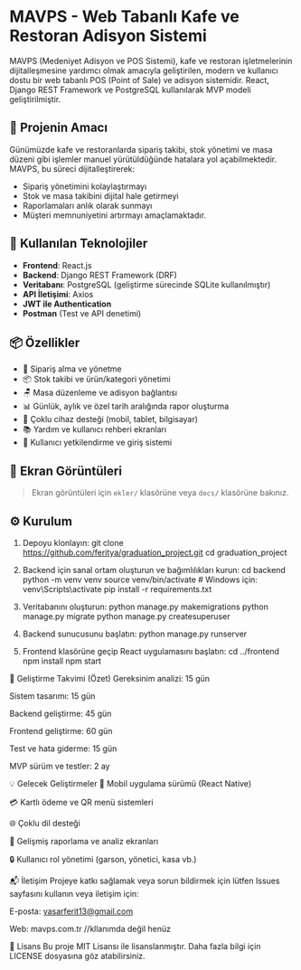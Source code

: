 # MAVPS - Web Tabanlı Kafe ve Restoran Adisyon Sistemi

MAVPS (Medeniyet Adisyon ve POS Sistemi), kafe ve restoran işletmelerinin dijitalleşmesine yardımcı olmak amacıyla geliştirilen, modern ve kullanıcı dostu bir web tabanlı POS (Point of Sale) ve adisyon sistemidir. React, Django REST Framework ve PostgreSQL kullanılarak MVP modeli geliştirilmiştir.

## 🚀 Projenin Amacı

Günümüzde kafe ve restoranlarda sipariş takibi, stok yönetimi ve masa düzeni gibi işlemler manuel yürütüldüğünde hatalara yol açabilmektedir. MAVPS, bu süreci dijitalleştirerek:

- Sipariş yönetimini kolaylaştırmayı
- Stok ve masa takibini dijital hale getirmeyi
- Raporlamaları anlık olarak sunmayı
- Müşteri memnuniyetini artırmayı
amaçlamaktadır.

## 🧰 Kullanılan Teknolojiler

- **Frontend**: React.js
- **Backend**: Django REST Framework (DRF)
- **Veritabanı**: PostgreSQL (geliştirme sürecinde SQLite kullanılmıştır)
- **API İletişimi**: Axios
- **JWT ile Authentication**
- **Postman** (Test ve API denetimi)

## 📦 Özellikler

- 💬 Sipariş alma ve yönetme
- 📦 Stok takibi ve ürün/kategori yönetimi
- 🪑 Masa düzenleme ve adisyon bağlantısı
- 📊 Günlük, aylık ve özel tarih aralığında rapor oluşturma
- 📱 Çoklu cihaz desteği (mobil, tablet, bilgisayar)
- 📚 Yardım ve kullanıcı rehberi ekranları
- 🧾 Kullanıcı yetkilendirme ve giriş sistemi

## 📸 Ekran Görüntüleri

> Ekran görüntüleri için `ekler/` klasörüne veya `docs/` klasörüne bakınız.

## ⚙️ Kurulum

1. Depoyu klonlayın:
git clone https://github.com/feritya/graduation_project.git
cd graduation_project

2. Backend için sanal ortam oluşturun ve bağımlılıkları kurun:
cd backend
python -m venv venv
source venv/bin/activate  # Windows için: venv\Scripts\activate
pip install -r requirements.txt

3. Veritabanını oluşturun:
python manage.py makemigrations
python manage.py migrate
python manage.py createsuperuser

4. Backend sunucusunu başlatın:
python manage.py runserver

5. Frontend klasörüne geçip React uygulamasını başlatın:
cd ../frontend
npm install
npm start

📅 Geliştirme Takvimi (Özet)
Gereksinim analizi: 15 gün

Sistem tasarımı: 15 gün

Backend geliştirme: 45 gün

Frontend geliştirme: 60 gün

Test ve hata giderme: 15 gün

MVP sürüm ve testler: 2 ay

💡 Gelecek Geliştirmeler
📱 Mobil uygulama sürümü (React Native)

💳 Kartlı ödeme ve QR menü sistemleri

🌐 Çoklu dil desteği

🧠 Gelişmiş raporlama ve analiz ekranları

🔒 Kullanıcı rol yönetimi (garson, yönetici, kasa vb.)

📬 İletişim
Projeye katkı sağlamak veya sorun bildirmek için lütfen Issues sayfasını kullanın veya iletişim için:

E-posta: yasarferit13@gmail.com

Web: mavps.com.tr //kllanımda değil henüz 

📄 Lisans
Bu proje MIT Lisansı ile lisanslanmıştır. Daha fazla bilgi için LICENSE dosyasına göz atabilirsiniz.